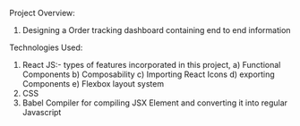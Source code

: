 Project Overview:
  1. Designing a Order tracking dashboard containing end to end information

Technologies Used:
  1. React JS:- types of features incorporated in this project,
      a) Functional Components
      b) Composability
      c) Importing React Icons
      d) exporting Components
      e) Flexbox layout system
  2. CSS
  3. Babel Compiler for compiling JSX Element and converting it into regular Javascript